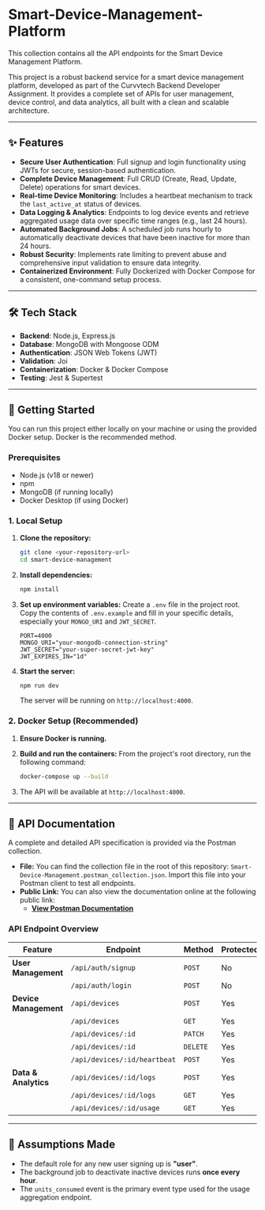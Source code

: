 # Smart-Device-Management-Platform
This collection contains all the API endpoints for the Smart Device Management Platform.

This project is a robust backend service for a smart device management platform, developed as part of the Curvvtech Backend Developer Assignment. It provides a complete set of APIs for user management, device control, and data analytics, all built with a clean and scalable architecture.

---

## ✨ Features

* **Secure User Authentication**: Full signup and login functionality using JWTs for secure, session-based authentication.
* **Complete Device Management**: Full CRUD (Create, Read, Update, Delete) operations for smart devices.
* **Real-time Device Monitoring**: Includes a heartbeat mechanism to track the `last_active_at` status of devices.
* **Data Logging & Analytics**: Endpoints to log device events and retrieve aggregated usage data over specific time ranges (e.g., last 24 hours).
* **Automated Background Jobs**: A scheduled job runs hourly to automatically deactivate devices that have been inactive for more than 24 hours.
* **Robust Security**: Implements rate limiting to prevent abuse and comprehensive input validation to ensure data integrity.
* **Containerized Environment**: Fully Dockerized with Docker Compose for a consistent, one-command setup process.

---

## 🛠️ Tech Stack

* **Backend**: Node.js, Express.js
* **Database**: MongoDB with Mongoose ODM
* **Authentication**: JSON Web Tokens (JWT)
* **Validation**: Joi
* **Containerization**: Docker & Docker Compose
* **Testing**: Jest & Supertest

---

## 🚀 Getting Started

You can run this project either locally on your machine or using the provided Docker setup. Docker is the recommended method.

### Prerequisites

* Node.js (v18 or newer)
* npm
* MongoDB (if running locally)
* Docker Desktop (if using Docker)

### 1. Local Setup

1.  **Clone the repository:**
    ```bash
    git clone <your-repository-url>
    cd smart-device-management
    ```

2.  **Install dependencies:**
    ```bash
    npm install
    ```

3.  **Set up environment variables:**
    Create a `.env` file in the project root. Copy the contents of `.env.example` and fill in your specific details, especially your `MONGO_URI` and `JWT_SECRET`.
    ```env
    PORT=4000
    MONGO_URI="your-mongodb-connection-string"
    JWT_SECRET="your-super-secret-jwt-key"
    JWT_EXPIRES_IN="1d"
    ```

4.  **Start the server:**
    ```bash
    npm run dev
    ```
    The server will be running on `http://localhost:4000`.

### 2. Docker Setup (Recommended)

1.  **Ensure Docker is running.**

2.  **Build and run the containers:**
    From the project's root directory, run the following command:
    ```bash
    docker-compose up --build
    ```

3.  The API will be available at `http://localhost:4000`.

---

## 📄 API Documentation

A complete and detailed API specification is provided via the Postman collection.

* **File:** You can find the collection file in the root of this repository: `Smart-Device-Management.postman_collection.json`. Import this file into your Postman client to test all endpoints.
* **Public Link:** You can also view the documentation online at the following public link:
    * [**View Postman Documentation**](https://documenter.getpostman.com/view/40691244/2sB3BHnUov)

### API Endpoint Overview

| Feature             | Endpoint                       | Method | Protected |
| ------------------- | ------------------------------ | ------ | --------- |
| **User Management** | `/api/auth/signup`             | `POST` | No        |
|                     | `/api/auth/login`              | `POST` | No        |
| **Device Management** | `/api/devices`                 | `POST` | Yes       |
|                     | `/api/devices`                 | `GET`  | Yes       |
|                     | `/api/devices/:id`             | `PATCH`| Yes       |
|                     | `/api/devices/:id`             | `DELETE`| Yes       |
|                     | `/api/devices/:id/heartbeat`   | `POST` | Yes       |
| **Data & Analytics**| `/api/devices/:id/logs`        | `POST` | Yes       |
|                     | `/api/devices/:id/logs`        | `GET`  | Yes       |
|                     | `/api/devices/:id/usage`       | `GET`  | Yes       |

---

## 🤔 Assumptions Made

* The default role for any new user signing up is **"user"**.
* The background job to deactivate inactive devices runs **once every hour**.
* The `units_consumed` event is the primary event type used for the usage aggregation endpoint.
